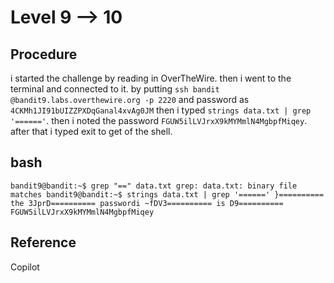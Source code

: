 # Level 9 --> 10

## Procedure
i started the challenge by reading in OverTheWire.
then i went to the terminal and connected to it.
by putting `ssh bandit @bandit9.labs.overthewire.org -p 2220` 
and password as `4CKMh1JI91bUIZZPXDqGanal4xvAg0JM`
then i typed `strings data.txt | grep '======'`.
then i noted the password `FGUW5ilLVJrxX9kMYMmlN4MgbpfMiqey`.
after that i typed exit to get of the shell.

## bash
`bandit9@bandit:~$ grep "==" data.txt
grep: data.txt: binary file matches
bandit9@bandit:~$ strings data.txt | grep '======'
}========== the
3JprD========== passwordi
~fDV3========== is
D9========== FGUW5ilLVJrxX9kMYMmlN4MgbpfMiqey`

## Reference
Copilot
